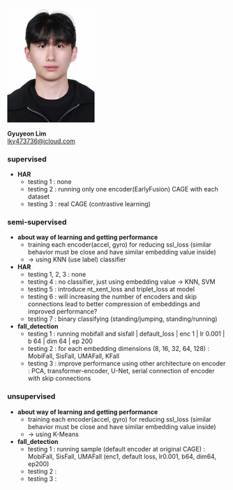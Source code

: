 <img src="./gyuyeon_lim.png" width="200px">  

**Gyuyeon Lim**  
lky473736@icloud.com


### supervised
- **HAR** 
    - testing 1 : none
    - testing 2 : running only one encoder(EarlyFusion) CAGE with each dataset
    - testing 3 : real CAGE (contrastive learning)

### semi-supervised 
- **about way of learning and getting performance**
    - training each encoder(accel, gyro) for reducing ssl_loss (similar behavior must be close and have similar embedding value inside)
    - -> using KNN (use label) classifier
- **HAR**
    - testing 1, 2, 3 : none
    - testing 4 : no classifier, just using embedding value -> KNN, SVM
    - testing 5 : introduce nt_xent_loss and triplet_loss at model
    - testing 6 : will increasing the number of encoders and skip connections lead to better compression of embeddings and improved performance?
    - testing 7 : binary classifying (standing/jumping, standing/running)
- **fall_detection**
    - testing 1 : running mobifall and sisfall | default_loss | enc 1 | lr 0.001 | b 64 | dim 64 | ep 200
    - testing 2 : for each embedding dimensions (8, 16, 32, 64, 128) : MobiFall, SisFall, UMAFall, KFall
    - testing 3 : improve performance using other architecture on encoder : PCA, transformer-encoder, U-Net, serial connection of encoder with skip connections

### unsupervised 
- **about way of learning and getting performance**
    - training each encoder(accel, gyro) for reducing ssl_loss (similar behavior must be close and have similar embedding value inside)
    - -> using K-Means 
- **fall_detection**
    - testing 1 : running sample (default encoder at original CAGE) : MobiFall, SisFall, UMAFall (enc1, default loss, lr0.001, b64, dim64, ep200)
    - testing 2 : 
    - testing 3 : 